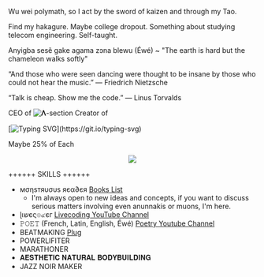 Wu wei polymath, so I act by the sword of kaizen and through my Tao. 

Find my hakagure. Maybe college dropout. Something about studying telecom engineering. Self-taught.

Anyigba sesẽ gake agama zɔna blewu (Éwé) ~ "The earth is hard but the chameleon walks softly"

“And those who were seen dancing were thought to be insane by those who could not hear the music.”
― Friedrich Nietzsche

“Talk is cheap. Show me the code.”
― Linus Torvalds

CEO  of  ![𝚲-section](https://github.com/user-attachments/assets/afe6399f-286c-4faa-ab6a-24d00a139251)             Creator of

[![Typing SVG](https://readme-typing-svg.demolab.com?font=Fira+Code&pause=1000&random=false&width=435&lines=Jacques-Charles+Gad.;Brainiac.;Lemniscate-SHA-256.;Itsnight.exe.;The+only+cure+for+life+is+duty.)](https://git.io/typing-svg)

Maybe 25% of Each

<p align="center">
  <a href="https://skillicons.dev">
    <img src="https://skillicons.dev/icons?i=html,css,js,mysql,php,react,next,nodejs,git,github,stackoverflow,ansible,arduino,bash,blender,c,cs,cpp,clojure,cmake,css,debian,docker,figma,gmail,graphql,gtk,haskell,heroku,kali,kotlin,kubernetes,linux,lua,md,matlab,mysql,nextjs,netlify,nginx,nix,npm,obsidian,octave,perl,ps,ai,powershell,py,pytorch,qt,r,rails,ruby,regex,replit,rust,sqlite,sublime,solidity,svg,symfony,tensorflow,twitter,ubuntu,unity,vercel,vim,vscode,vue,vscodium,wasm,windows,sklearn,redux,prisma,graphql,exlixir" />
  </a>
</p>

<!-- <a href='https://ko-fi.com/Q5Q860KQ2' target='_blank'><img height='36' style='border:0px;height:36px;' src='https://cdn.ko-fi.com/cdn/kofi1.png?v=3' border='0' alt='Buy Me a Coffee at ko-fi.com' />

<!---
Lemniscate-SHA-256/Lemniscate-SHA-256 is a ✨ special ✨ repository because its `README.md` (this file) appears on your GitHub profile.
You can click the Preview link to take a look at your changes.
--->


++++++  SKILLS ++++++

- мσηѕтяυσυѕ яєα∂єя [Books List](https://github.com/Lemniscate-SHA-256/Lemniscate-SHA-256/blob/main/BOOKS)
  * I'm always open to new ideas and concepts, if you want to discuss serious matters involving even anunnakis or muons, I'm here.
- ɭเשєς๏๔єг [Livecoding YouTube Channel](https://www.youtube.com/@Barakiel-l2c)
- 𝙿𝙾𝙴𝚃 (French, Latin, English, Éwé) [Poetry Youtube Channel](https://www.youtube.com/@Jacques-Charles)
- BEATMAKING [Plug](https://www.youtube.com/@Plug-G-Up)
- POWERLIFITER
- MARATHONER
- 𝐀𝐄𝐒𝐓𝐇𝐄𝐓𝐈𝐂 𝐍𝐀𝐓𝐔𝐑𝐀𝐋 𝐁𝐎𝐃𝐘𝐁𝐔𝐈𝐋𝐃𝐈𝐍𝐆
- JAZZ NOIR MAKER
